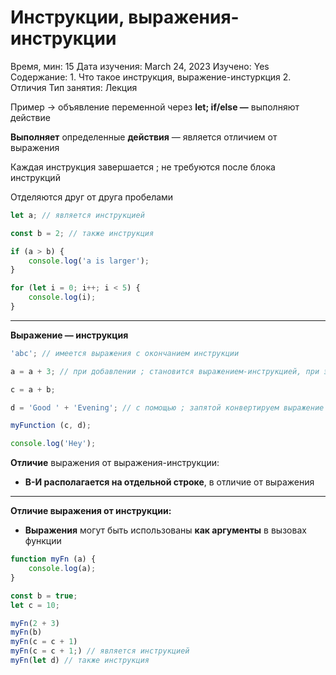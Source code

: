 # Инструкции, выражения-инструкции

Время, мин: 15
Дата изучения: March 24, 2023
Изучено: Yes
Содержание: 1. Что такое инструкция, выражение-инстуркция
2. Отличия
Тип занятия: Лекция

Пример → объявление переменной через **let; if/else —** выполняют действие

**Выполняет** определенные **действия** — является отличием от выражения

Каждая инструкция завершается ; не требуются после блока инструкций

Отделяются друг от друга пробелами

```jsx
let a; // является инструкцией

const b = 2; // также инструкция

if (a > b) {
	console.log('a is larger');
}

for (let i = 0; i++; i < 5) {
	console.log(i);
}
```

---

**Выражение — инструкция**

```jsx
'abc'; // имеется выражения с окончанием инструкции

a = a + 3; // при добавлении ; становится выражением-инструкцией, при этом отделяется от других как отдельная смысловая часть

с = a + b;

d = 'Good ' + 'Evening'; // с помощью ; запятой конвертируем выражение в инструкцию

myFunction (c, d);

console.log('Hey');
```

**Отличие** выражения от выражения-инструкции: 

- **В-И располагается на отдельной строке**, в отличие от выражения

---

**Отличие выражения от инструкции:**

- **Выражения** могут быть использованы **как аргументы** в вызовах функции

```jsx
function myFn (a) {
	console.log(a);
}

const b = true;
let c = 10;

myFn(2 + 3)
myFn(b)
myFn(с = с + 1)
myFn(с = с + 1;) // является инструкцией
myFn(let d) // также инструкция
```